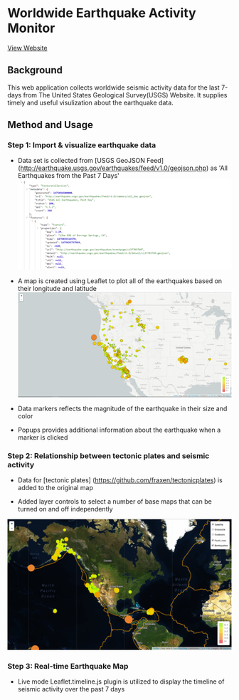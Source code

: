 # Worldwide Earthquake Activity Monitor
[View Website](https://earthquake-last-week.herokuapp.com/)

## Background

This web application collects worldwide seismic activity data for the last 7-days from The United States Geological Survey(USGS) Website. It supplies timely and useful visulization about the earthquake data. 

## Method and Usage

### Step 1: Import & visualize earthquake data
   * Data set is collected from [USGS GeoJSON Feed] (http://earthquake.usgs.gov/earthquakes/feed/v1.0/geojson.php) as 'All Earthquakes from the Past 7 Days'
   ![4-JSON](Images/4-JSON.png)

   * A map is created using Leaflet to plot all of the earthquakes based on their longitude and latitude
![2-BasicMap](Images/2-BasicMap.png)

   * Data markers reflects the magnitude of the earthquake in their size and color
   
   * Popups provides additional information about the earthquake when a marker is clicked

### Step 2: Relationship between tectonic plates and seismic activity
   * Data for [tectonic plates] (https://github.com/fraxen/tectonicplates) is added to the original map 
   
   * Added layer controls to select a number of base maps that can be turned on and off independently

![5-Advanced](Images/5-Advanced.png)

### Step 3: Real-time Earthquake Map

   * Live mode Leaflet.timeline.js plugin is utilized to display the timeline of seismic activity over the past 7 days




